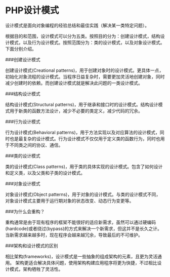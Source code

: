 # PHP设计模式
设计模式是面向对象编程的经验总结和最佳实践（解决某一类特定问题）。

根据目的和范围，设计模式可以分为五类。按照目的分为：创建设计模式，结构设计模式，以及行为设计模式。按照范围分为：类的设计模式，以及对象设计模式。下面分别介绍。

###创建设计模式

创建设计模式(Creational patterns)，用于创建对象时的设计模式。更具体一点，初始化对象流程的设计模式。当程序日益复杂时，需要更加灵活地创建对象，同时减少创建时的依赖。而创建设计模式就是解决此问题的一类设计模式。

###结构设计模式

结构设计模式(Structural patterns)，用于继承和接口时的设计模式。结构设计模式用于新类的函数方法设计，减少不必要的类定义，减少代码的冗余。

###行为设计模式

行为设计模式(Behavioral patterns)，用于方法实现以及对应算法的设计模式，同时也是最复杂的设计模式。行为设计模式不仅仅用于定义类的函数行为，同时也用于不同类之间的协议、通信。

###类的设计模式

类的设计模式(Class patterns)，用于类的具体实现的设计模式。包含了如何设计和定义类，以及父类和子类的设计模式。

###对象设计模式

对象设计模式(Object patterns)，用于对象的设计模式。与类的设计模式不同，对象设计模式主要用于运行期对象的状态改变、动态行为变更等。

###为什么会重构？

重构通常是由于现有程序的框架不能很好的适应新需求，虽然可以通过硬编码(hardcode)或者绕过(bypass)的方式来解决一个新需求，但这并不是长久之计。当新需求越来越多时，现在程序会越来越冗余，导致最后的不可维护。

###架构和设计模式的区别

相比架构(frameworks)，设计模式是一些抽象的组成架构的元素，且更为灵活通用。
架构更适合解决具体问题，使用架构构建应用程序将更为快捷，不过相比设计模式，架构牺牲了灵活性。



